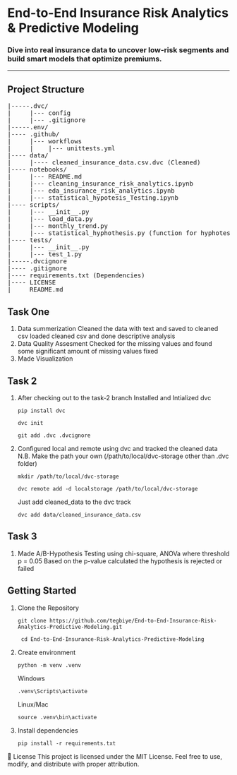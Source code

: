 # End-to-End Insurance Risk Analytics & Predictive Modeling

### Dive into real insurance data to uncover low-risk segments and build smart models that optimize premiums.

---
## Project Structure

<pre>
|-----.dvc/
|     |--- config
|     |--- .gitignore
|-----.env/
|---- .github/
|     |--- workflows
|     |    |--- unittests.yml
|---- data/
|     |---- cleaned_insurance_data.csv.dvc (Cleaned)
|---- notebooks/
|     |--- README.md
|     |--- cleaning_insurance_risk_analytics.ipynb
|     |--- eda_insurance_risk_analytics.ipynb
|     |--- statistical_hypotesis_Testing.ipynb
|---- scripts/
|     |--- __init__.py
|     |--- load_data.py
|     |--- monthly_trend.py
|     |--- statistical_hyphothesis.py (function for hyphotessis testing)
|---- tests/
|     |--- __init__.py
|     |--- test_1.py
|-----.dvcignore
|---- .gitignore
|---- requirements.txt (Dependencies)
|---- LICENSE
|____ README.md
</pre>
## Task One
   1. Data summerization
      Cleaned the data with text and saved to cleaned csv
      loaded cleaned csv and done descriptive analysis
   2. Data Quality Assesment
      Checked for the missing values and found some significant amount of missing values fixed
   3. Made Visualization
## Task 2
   1. After checking out to the task-2 branch Installed and Intialized dvc
      ```
      pip install dvc
      ```
      ```
      dvc init
      ```
      ```
      git add .dvc .dvcignore
      ```
   2. Configured local and remote using dvc and tracked the cleaned data
       N.B. Make the path your own (/path/to/local/dvc-storage other than .dvc folder)

       ```
       mkdir /path/to/local/dvc-storage
       ```
       ```
       dvc remote add -d localstorage /path/to/local/dvc-storage
       ```
       Just add cleaned_data to the dvc track

       ```
       dvc add data/cleaned_insurance_data.csv
       ```   
## Task 3
   1. Made A/B-Hypothesis Testing using chi-square, ANOVa where threshold p = 0.05
      Based on the p-value calculated the hypothesis is rejected or failed
## Getting Started
1. Clone the Repository
   ``` 
   git clone https://github.com/tegbiye/End-to-End-Insurance-Risk-Analytics-Predictive-Modeling.git
   
   ```
   ```
    cd End-to-End-Insurance-Risk-Analytics-Predictive-Modeling
   ```
2. Create environment
   ```
   python -m venv .venv
   
   ```
   Windows
   ```
   .venv\Scripts\activate
   ```
   Linux/Mac
   ```
   source .venv\bin\activate
   ```
3. Install dependencies
   ```
   pip install -r requirements.txt
   ```

📜 License
This project is licensed under the MIT License.
Feel free to use, modify, and distribute with proper attribution.